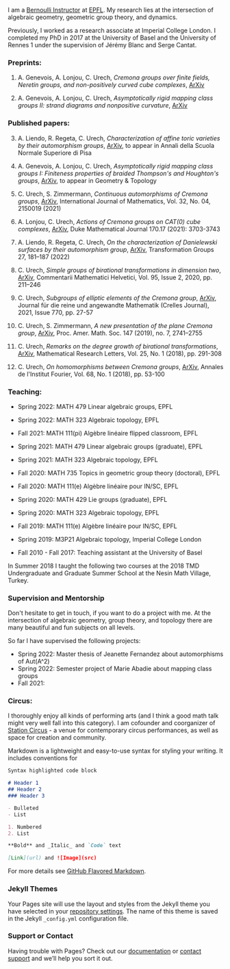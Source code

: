 I am a [Bernoulli Instructor](https://www.epfl.ch/schools/sb/research/math/bernoulli-instructors/) at [EPFL](https://www.epfl.ch). My research lies at the intersection of algebraic geometry, geometric group theory, and dynamics. 

Previously, I worked as a research associate at Imperial College London. I completed my PhD in 2017 at the University of Basel and the University of Rennes 1 under the supervision of Jérémy Blanc and Serge Cantat. 


### Preprints:
1. A. Genevois, A. Lonjou, C. Urech, _Cremona groups over finite fields, Neretin groups, and non-positively curved cube complexes_, [ArXiv](https://arxiv.org/abs/2110.14605)

2. A. Genevois, A. Lonjou, C. Urech, _Asymptotically rigid mapping class groups II: strand diagrams and nonpositive curvature_, [ArXiv](https://arxiv.org/abs/2110.06721)



### Published papers:
3. A. Liendo, R. Regeta, C. Urech, _Characterization of affine toric varieties by their automorphism groups_, [ArXiv](https://arxiv.org/abs/1805.03991), to appear in Annali della Scuola Normale Superiore di Pisa

4. A. Genevois, A. Lonjou, C. Urech, _Asymptotically rigid mapping class groups I: Finiteness properties of braided Thompson's and Houghton's groups_, [ArXiv](https://arxiv.org/abs/2010.07225), to appear in Geometry & Topology

5. C. Urech, S. Zimmermann, _Continuous automorphisms of Cremona groups_, [ArXiv](https://arxiv.org/abs/1909.11050),  International Journal of Mathematics, Vol. 32, No. 04, 2150019 (2021)

6. A. Lonjou, C. Urech, _Actions of Cremona groups on CAT(0) cube complexes_, [ArXiv](https://arxiv.org/abs/2001.00783,), Duke Mathematical Journal 170.17 (2021): 3703-3743

7. A. Liendo, R. Regeta, C. Urech, _On the characterization of Danielewski surfaces by their automorphism group_, [ArXiv](https://arxiv.org/abs/1905.00423), Transformation Groups 27, 181–187 (2022)

8. C. Urech, _Simple groups of birational transformations in dimension two_,  [ArXiv](https://arxiv.org/abs/1802.09258), Commentarii Mathematici Helvetici, Vol. 95, Issue 2, 2020, pp. 211–246

9. C. Urech, _Subgroups of elliptic elements of the Cremona group_, [ArXiv](https://arxiv.org/abs/1606.04822), Journal für die reine und angewandte Mathematik (Crelles Journal), 2021, Issue 770, pp. 27-57

10. C. Urech, S. Zimmermann, _A new presentation of the plane Cremona group_, [ArXiv](https://arxiv.org/abs/1802.02735), Proc. Amer. Math. Soc.  147  (2019),  no. 7, 2741–2755

11.  C. Urech,  _Remarks on the degree growth of birational transformations_, [ArXiv](https://arxiv.org/abs/1802.02735), Mathematical Research Letters, Vol. 25, No. 1 (2018), pp. 291-308

12. C. Urech, _On homomorphisms between Cremona groups_, [ArXiv](https://arxiv.org/abs/1603.03294), Annales de l'Institut Fourier, Vol. 68, No. 1 (2018), pp. 53-100


### Teaching:
- Spring 2022: MATH 479 Linear algebraic groups, EPFL
- Spring 2022: MATH 323 Algebraic topology, EPFL
- Fall 2021: MATH 111(pi) Algèbre linéaire flipped classroom, EPFL
- Spring 2021: MATH 479 Linear algebraic groups (graduate), EPFL
- Spring 2021: MATH 323 Algebraic topology, EPFL
- Fall 2020: MATH 735 Topics in geometric group theory (doctoral),  EPFL	
- Fall 2020: MATH 111(e) Algèbre linéaire pour IN/SC,  EPFL
- Spring 2020: MATH 429 Lie groups (graduate), EPFL
- Spring 2020: MATH 323 Algebraic topology, EPFL
- Fall 2019: MATH 111(e) Algèbre linéaire pour IN/SC,  EPFL
- Spring 2019: M3P21 Algebraic topology, Imperial College London 

- Fall 2010 - Fall 2017: Teaching assistant at the University of Basel 

In Summer 2018 I taught the following two courses at the 2018 TMD Undergraduate and Graduate Summer School at the Nesin Math Village, Turkey.



### Supervision and Mentorship
Don't hesitate to get in touch, if you want to do a project with me. At the intersection of algebraic geometry, group theory, and topology there are many beautiful and fun subjects on all levels. 

So far I have supervised the following projects:
- Spring 2022: Master thesis of Jeanette Fernandez about automorphisms of Aut(A^2)
- Spring 2022: Semester project of Marie Abadie about mapping class groups
- Fall 2021: 



### Circus:

I thoroughly enjoy all kinds of performing arts (and I think a good math talk might very well fall into this category). I am cofounder and coorganizer of [Station Circus](https://www.stationcircus.ch) - a venue for contemporary circus performances, as well as space for creation and community.


Markdown is a lightweight and easy-to-use syntax for styling your writing. It includes conventions for

```markdown
Syntax highlighted code block

# Header 1
## Header 2
### Header 3

- Bulleted
- List

1. Numbered
2. List

**Bold** and _Italic_ and `Code` text

[Link](url) and ![Image](src)
```

For more details see [GitHub Flavored Markdown](https://guides.github.com/features/mastering-markdown/).

### Jekyll Themes

Your Pages site will use the layout and styles from the Jekyll theme you have selected in your [repository settings](https://github.com/christianurech/christianurech.github.io/settings/pages). The name of this theme is saved in the Jekyll `_config.yml` configuration file.

### Support or Contact

Having trouble with Pages? Check out our [documentation](https://docs.github.com/categories/github-pages-basics/) or [contact support](https://support.github.com/contact) and we’ll help you sort it out.
